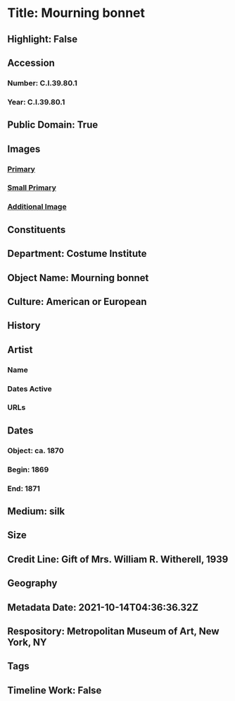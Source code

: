 # Title: Mourning bonnet
## Highlight: False
## Accession
### Number: C.I.39.80.1
### Year: C.I.39.80.1
## Public Domain: True
## Images
### [Primary](https://images.metmuseum.org/CRDImages/ci/original/CI39.80.1_F.jpg)
### [Small Primary](https://images.metmuseum.org/CRDImages/ci/web-large/CI39.80.1_F.jpg)
### [Additional Image](https://images.metmuseum.org/CRDImages/ci/original/CI39.80.1_B.jpg)
## Constituents
## Department: Costume Institute
## Object Name: Mourning bonnet
## Culture: American or European
## History
## Artist
### Name
### Dates Active
### URLs
## Dates
### Object: ca. 1870
### Begin: 1869
### End: 1871
## Medium: silk
## Size
## Credit Line: Gift of Mrs. William R. Witherell, 1939
## Geography
## Metadata Date: 2021-10-14T04:36:36.32Z
## Respository: Metropolitan Museum of Art, New York, NY
## Tags
## Timeline Work: False